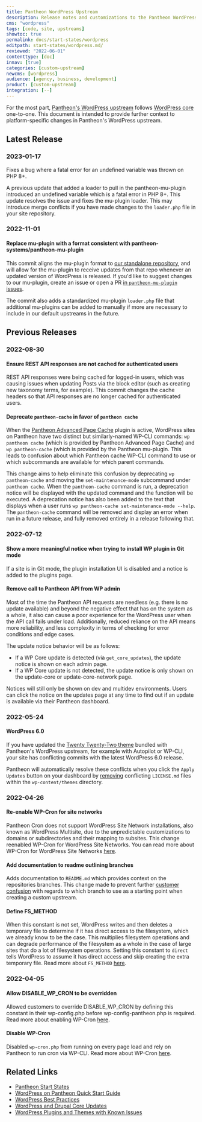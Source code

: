 ```yaml
---
title: Pantheon WordPress Upstream
description: Release notes and customizations to the Pantheon WordPress Upstream
cms: "wordpress"
tags: [code, site, upstreams]
showtoc: true
permalink: docs/start-states/wordpress
editpath: start-states/wordpress.md/
reviewed: "2022-06-01"
contenttype: [doc]
innav: [true]
categories: [custom-upstream]
newcms: [wordpress]
audience: [agency, business, development]
product: [custom-upstream]
integration: [--]
---
```


For the most part, [Pantheon's WordPress upstream](https://github.com/pantheon-systems/WordPress) follows [WordPress core](https://wordpress.org/news/category/releases/) one-to-one. This document is intended to provide further context to platform-specific changes in Pantheon's WordPress upstream.

## Latest Release

### 2023-01-17

<a name="20230117" class="release-update"></a>Fixes a bug where a fatal error for an undefined variable was thrown on PHP 8+.

A previous update that added a loader to pull in the pantheon-mu-plugin introduced an undefined variable which is a fatal error in PHP 8+. This update resolves the issue and fixes the mu-plugin loader. This may introduce merge conflicts if you have made changes to the `loader.php` file in your site repository.

### 2022-11-01

#### <a name="20221018" class="release-update"></a>Replace mu-plugin with a format consistent with pantheon-systems/pantheon-mu-plugin

This commit aligns the mu-plugin format to [our standalone repository](https://github.com/pantheon-systems/pantheon-mu-plugin), and will allow for the mu-plugin to receive updates from that repo whenever an updated version of WordPress is released. If you'd like to suggest changes to our mu-plugin, create an issue or open a PR [in `pantheon-mu-plugin` issues](https://github.com/pantheon-systems/pantheon-mu-plugin/issues). 

The commit also adds a standardized mu-plugin `loader.php` file that additional mu-plugins can be added to manually if more are necessary to include in our default upstreams in the future.

## Previous Releases

### 2022-08-30

#### <a name="20220818" class="release-update"></a>Ensure REST API responses are not cached for authenticated users

REST API responses were being cached for logged-in users, which was causing issues when updating Posts via the block editor (such as creating new taxonomy terms, for example). This commit changes the cache headers so that API responses are no longer cached for authenticated users.

#### <a name="20220816" class="release-update"></a>Deprecate `pantheon-cache` in favor of `pantheon cache`

When the [Pantheon Advanced Page Cache](https://wordpress.org/plugins/pantheon-advanced-page-cache/) plugin is active, WordPress sites on Pantheon have two distinct but similarly-named WP-CLI commands: `wp pantheon cache` (which is provided by Pantheon Advanced Page Cache) and `wp pantheon-cache` (which is provided by the Pantheon mu-plugin. This leads to confusion about which Pantheon cache WP-CLI command to use or which subcommands are available for which parent commands.

This change aims to help eliminate this confusion by deprecating `wp pantheon-cache` and moving the `set-maintenance-mode` subcommand under `pantheon cache`. When the `pantheon-cache` command is run, a deprecation notice will be displayed with the updated command and the function will be executed. A deprecation notice has also been added to the text that displays when a user runs `wp pantheon-cache set-maintenance-mode --help`. The `pantheon-cache` command will be removed and display an error when run in a future release, and fully removed entirely in a release following that.

### 2022-07-12

#### <a name="20220606-1" class="release-update"></a>Show a more meaningful notice when trying to install WP plugin in Git mode

If a site is in Git mode, the plugin installation UI is disabled and a notice is added to the plugins page.

#### <a name="20220603-1" class="release-update"></a>Remove call to Pantheon API from WP admin

Most of the time the Pantheon API requests are needless (e.g. there is no update available) and beyond the negative effect that has on the system as a whole, it also can cause a poor experience for the WordPress user when the API call fails under load. Additionally, reduced reliance on the API means more reliability, and less complexity in terms of checking for error conditions and edge cases.

The update notice behavior will be as follows:

- If a WP Core update is detected (via `get_core_updates`), the update notice is shown on each admin page.
- If a WP Core update is not detected, the update notice is only shown on the update-core or update-core-network page.

Notices will still only be shown on dev and multidev environments. Users can click the notice on the updates page at any time to find out if an update is available via their Pantheon dashboard.

### 2022-05-24

#### <a name="20220524-1" class="release-update"></a>WordPress 6.0

If you have updated the [Twenty Twenty-Two theme](https://wordpress.org/themes/twentytwentytwo/) bundled with Pantheon's WordPress upstream, for example with Autopilot or WP-CLI, your site has conflicting commits with the latest WordPress 6.0 release.

Pantheon will automatically resolve these conflicts when you click the `Apply Updates` button on your dashboard by [removing](https://core.trac.wordpress.org/changeset/53286) conflicting `LICENSE.md` files within the `wp-content/themes` directory.


### 2022-04-26

#### <a name="20220426-3" class="release-update"></a>Re-enable WP-Cron for site networks

Pantheon Cron does not support WordPress Site Network installations, also known as WordPress Multisite, due to the unpredictable customizations to domains or subdirectories and their mapping to subsites. This change reenabled WP-Cron for WordPress Site Networks. You can read more about WP-Cron for WordPress Site Networks [here](/guides/wordpress-developer/wordpress-cron#wordpress-site-networks).

#### <a name="20220426-2" class="release-update"></a>Add documentation to readme outlining branches

Adds documentation to `README.md` which provides context on the repositories branches. This change made to prevent further [customer confusion](https://github.com/pantheon-systems/WordPress/issues/322) with regards to which branch to use as a starting point when creating a custom upstream.

#### <a name="20220426-1" class="release-update"></a>Define FS_METHOD

When this constant is not set, WordPress writes and then deletes a temporary file to determine if it has direct access to the filesystem, which we already know to be the case. This multiplies filesystem operations and can degrade performance of the filesystem as a whole in the case of large sites that do a lot of filesystem operations. Setting this constant to `direct` tells WordPress to assume it has direct access and skip creating the extra temporary file. Read more about `FS_METHOD` [here](/plugins-known-issues#define-fs_method).

### 2022-04-05

#### <a name="20220405-2" class="release-update"></a>Allow DISABLE_WP_CRON to be overridden

Allowed customers to override DISABLE_WP_CRON by defining this constant in their wp-config.php before wp-config-pantheon.php is required. Read more about enabling WP-Cron [here](/guides/wordpress-developer/wordpress-cron#enable-wp-cron).

#### <a name="20220405-1" class="release-update"></a>Disable WP-Cron

Disabled `wp-cron.php` from running on every page load and rely on Pantheon to run cron via WP-CLI. Read more about WP-Cron [here](/guides/wordpress-developer/wordpress-cron).

## Related Links

- [Pantheon Start States](/start-states)
- [WordPress on Pantheon Quick Start Guide](/guides/wordpress-pantheon)
- [WordPress Best Practices](/guides/wordpress-developer/wordpress-best-practices)
- [WordPress and Drupal Core Updates](/core-updates)
- [WordPress Plugins and Themes with Known Issues](/plugins-known-issues)
